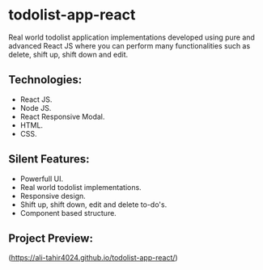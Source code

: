 # todolist-app-react

Real world todolist application implementations developed using pure and advanced React JS where you can perform many functionalities such as delete, shift up, shift down and edit.

## Technologies:

* React JS.
* Node JS.
* React Responsive Modal.
* HTML.
* CSS.

## Silent Features:

* Powerfull UI.
* Real world todolist implementations.
* Responsive design.
* Shift up, shift down, edit and delete to-do's.
* Component based structure.

## Project Preview:

(https://ali-tahir4024.github.io/todolist-app-react/)
